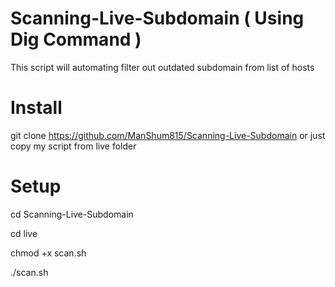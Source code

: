 # Scanning-Live-Subdomain ( Using Dig Command )
This script will automating filter out outdated subdomain from list of hosts

# Install
git clone https://github.com/ManShum815/Scanning-Live-Subdomain or just copy my script from live folder

# Setup
cd Scanning-Live-Subdomain 

cd live

chmod +x scan.sh

./scan.sh
